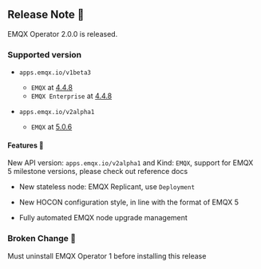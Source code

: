 ## Release Note 🍻

EMQX Operator 2.0.0 is released.

### Supported version

- `apps.emqx.io/v1beta3`

  - `EMQX` at [4.4.8](https://www.emqx.com/en/changelogs/enterprise/4.4.8)
  - `EMQX Enterprise` at [4.4.8](https://www.emqx.com/en/changelogs/broker/4.4.8)

- `apps.emqx.io/v2alpha1`

  - `EMQX` at [5.0.6](https://www.emqx.com/en/changelogs/broker/5.0.6)

#### Features 🌈

New API version: `apps.emqx.io/v2alpha1` and Kind: `EMQX`, support for EMQX 5 milestone versions, please check out reference docs

- New stateless node: EMQX Replicant, use `Deployment`

- New HOCON configuration style, in line with the format of EMQX 5

- Fully automated EMQX node upgrade management

### Broken Change 🚫

Must uninstall EMQX Operator 1 before installing this release
